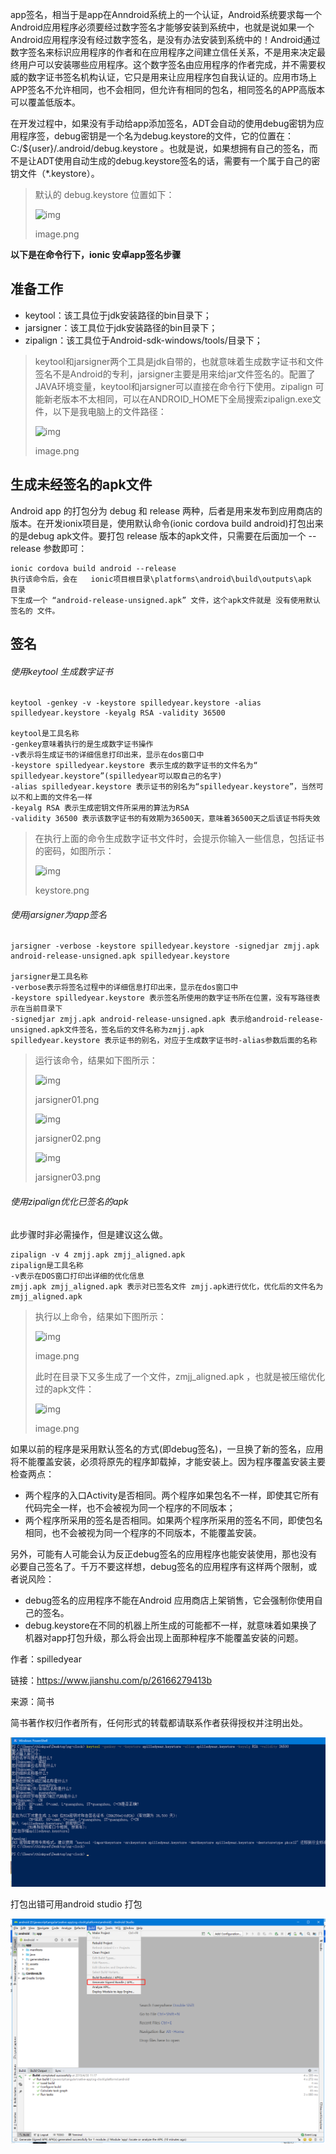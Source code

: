 app签名，相当于是app在Anndroid系统上的一个认证，Android系统要求每一个Android应用程序必须要经过数字签名才能够安装到系统中，也就是说如果一个Android应用程序没有经过数字签名，是没有办法安装到系统中的！Android通过数字签名来标识应用程序的作者和在应用程序之间建立信任关系，不是用来决定最终用户可以安装哪些应用程序。这个数字签名由应用程序的作者完成，并不需要权威的数字证书签名机构认证，它只是用来让应用程序包自我认证的。应用市场上APP签名不允许相同，也不会相同，但允许有相同的包名，相同签名的APP高版本可以覆盖低版本。

在开发过程中，如果没有手动给app添加签名，ADT会自动的使用debug密钥为应用程序签，debug密钥是一个名为debug.keystore的文件，它的位置在：C:/${user}/.android/debug.keystore 。也就是说，如果想拥有自己的签名，而不是让ADT使用自动生成的debug.keystore签名的话，需要有一个属于自己的密钥文件（*.keystore）。

> 默认的 debug.keystore 位置如下：
>
>
> ![img](https:////upload-images.jianshu.io/upload_images/3744244-8e5a04cf11ddd80e.png?imageMogr2/auto-orient/strip%7CimageView2/2/w/1000/format/webp)
>
> image.png

**以下是在命令行下，ionic 安卓app签名步骤**

## 准备工作

- keytool：该工具位于jdk安装路径的bin目录下；
- jarsigner：该工具位于jdk安装路径的bin目录下；
- zipalign：该工具位于Android-sdk-windows/tools/目录下；

> keytool和jarsigner两个工具是jdk自带的，也就意味着生成数字证书和文件签名不是Android的专利，jarsigner主要是用来给jar文件签名的。配置了JAVA环境变量，keytool和jarsigner可以直接在命令行下使用。zipalign 可能新老版本不太相同，可以在ANDROID_HOME下全局搜索zipalign.exe文件，以下是我电脑上的文件路径：
>
> 
>
> ![img](https:////upload-images.jianshu.io/upload_images/3744244-1d7cbd51cdf0936e.png?imageMogr2/auto-orient/strip%7CimageView2/2/w/1000/format/webp)
>
> image.png



## 生成未经签名的apk文件

Android app 的打包分为 debug 和 release 两种，后者是用来发布到应用商店的版本。在开发ionix项目是，使用默认命令(ionic cordova build android)打包出来的是debug apk文件。要打包 release 版本的apk文件，只需要在后面加一个 --release 参数即可：

```
ionic cordova build android --release
执行该命令后，会在   ionic项目根目录\platforms\android\build\outputs\apk    目录 
下生成一个 “android-release-unsigned.apk” 文件，这个apk文件就是 没有使用默认签名的 文件。
```



## 签名

###### 使用keytool 生成数字证书

```
keytool -genkey -v -keystore spilledyear.keystore -alias spilledyear.keystore -keyalg RSA -validity 36500

keytool是工具名称  
-genkey意味着执行的是生成数字证书操作 
-v表示将生成证书的详细信息打印出来，显示在dos窗口中  
-keystore spilledyear.keystore 表示生成的数字证书的文件名为“ spilledyear.keystore”(spilledyear可以取自己的名字) 
-alias spilledyear.keystore 表示证书的别名为“spilledyear.keystore”，当然可以不和上面的文件名一样 
-keyalg RSA 表示生成密钥文件所采用的算法为RSA 
-validity 36500 表示该数字证书的有效期为36500天，意味着36500天之后该证书将失效 
```

> 在执行上面的命令生成数字证书文件时，会提示你输入一些信息，包括证书的密码，如图所示：
>
> 
>
> ![img](https:////upload-images.jianshu.io/upload_images/3744244-5d03f02c8142ceb0.png?imageMogr2/auto-orient/strip%7CimageView2/2/w/1000/format/webp)
>
> keystore.png

###### 使用jarsigner为app签名

```
jarsigner -verbose -keystore spilledyear.keystore -signedjar zmjj.apk android-release-unsigned.apk spilledyear.keystore

jarsigner是工具名称 
-verbose表示将签名过程中的详细信息打印出来，显示在dos窗口中
-keystore spilledyear.keystore 表示签名所使用的数字证书所在位置，没有写路径表示在当前目录下
-signedjar zmjj.apk android-release-unsigned.apk 表示给android-release-unsigned.apk文件签名，签名后的文件名称为zmjj.apk 
spilledyear.keystore 表示证书的别名，对应于生成数字证书时-alias参数后面的名称
```

> 运行该命令，结果如下图所示：
>
> 
>
> ![img](https:////upload-images.jianshu.io/upload_images/3744244-45a64f2a548092d8.png?imageMogr2/auto-orient/strip%7CimageView2/2/w/1000/format/webp)
>
> jarsigner01.png
>
> 
>
> ![img](https:////upload-images.jianshu.io/upload_images/3744244-0bac020e0b048c93.png?imageMogr2/auto-orient/strip%7CimageView2/2/w/1000/format/webp)
>
> jarsigner02.png
>
> 
>
> ![img](https:////upload-images.jianshu.io/upload_images/3744244-bf63f028b8d68bdc.png?imageMogr2/auto-orient/strip%7CimageView2/2/w/1000/format/webp)
>
> jarsigner03.png

###### 使用zipalign优化已签名的apk

此步骤时非必需操作，但是建议这么做。

```
zipalign -v 4 zmjj.apk zmjj_aligned.apk
zipalign是工具名称 
-v表示在DOS窗口打印出详细的优化信息 
zmjj.apk zmjj_aligned.apk 表示对已签名文件 zmjj.apk进行优化，优化后的文件名为zmjj_aligned.apk
```

> 执行以上命令，结果如下图所示：
>
> 
>
> ![img](https:////upload-images.jianshu.io/upload_images/3744244-10f161f94796c754.png?imageMogr2/auto-orient/strip%7CimageView2/2/w/1000/format/webp)
>
> image.png
>
> 此时在目录下又多生成了一个文件，zmjj_aligned.apk  ，也就是被压缩优化过的apk文件：
>
> 
>
> ![img](https:////upload-images.jianshu.io/upload_images/3744244-db8892797e3f88a3.png?imageMogr2/auto-orient/strip%7CimageView2/2/w/1000/format/webp)
>
> image.png

如果以前的程序是采用默认签名的方式(即debug签名)，一旦换了新的签名，应用将不能覆盖安装，必须将原先的程序卸载掉，才能安装上。因为程序覆盖安装主要检查两点：

- 两个程序的入口Activity是否相同。两个程序如果包名不一样，即使其它所有代码完全一样，也不会被视为同一个程序的不同版本；
- 两个程序所采用的签名是否相同。如果两个程序所采用的签名不同，即使包名相同，也不会被视为同一个程序的不同版本，不能覆盖安装。

另外，可能有人可能会认为反正debug签名的应用程序也能安装使用，那也没有必要自己签名了。千万不要这样想，debug签名的应用程序有这样两个限制，或者说风险：

- debug签名的应用程序不能在Android 应用商店上架销售，它会强制你使用自己的签名。
- debug.keystore在不同的机器上所生成的可能都不一样，就意味着如果换了机器对app打包升级，那么将会出现上面那种程序不能覆盖安装的问题。

作者：spilledyear

链接：https://www.jianshu.com/p/26166279413b

来源：简书

简书著作权归作者所有，任何形式的转载都请联系作者获得授权并注明出处。



![1556590906367](../imgs/1556590906367.png)





打包出错可用android studio 打包

![1556594876753](../imgs/1556594876753.png)